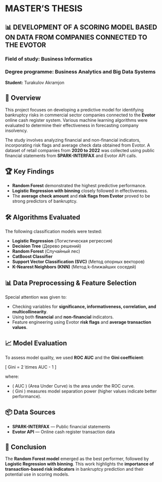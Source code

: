 # MASTER’S THESIS 

## 📊 DEVELOPMENT OF A SCORING MODEL BASED ON DATA FROM COMPANIES CONNECTED TO THE EVOTOR 

### Field of study: Business Informatics
### Degree programme: Business Analytics and Big Data Systems

__Student:__ Turakulov Akramjon

## 📌 Overview

This project focuses on developing a predictive model for identifying bankruptcy risks in commercial sector companies connected to the **Evotor** online cash register system. Various machine learning algorithms were evaluated to determine their effectiveness in forecasting company insolvency.

The study involves analyzing financial and non-financial indicators, incorporating risk flags and average check data obtained from Evotor. A dataset of retail companies from **2020 to 2022** was collected using public financial statements from **SPARK-INTERFAX** and Evotor API calls.

## 🏆 Key Findings

- **Random Forest** demonstrated the highest predictive performance.
- **Logistic Regression with binning** closely followed in effectiveness.
- The **average check amount** and **risk flags from Evotor** proved to be strong predictors of bankruptcy.

## 🛠️ Algorithms Evaluated

The following classification models were tested:

- **Logistic Regression** (Логистическая регрессия)
- **Decision Tree** (Дерево решений)
- **Random Forest** (Случайный лес)
- **CatBoost Classifier**
- **Support Vector Classification (SVC)** (Метод опорных векторов)
- **K-Nearest Neighbors (KNN)** (Метод k-ближайших соседей)

## 📊 Data Preprocessing & Feature Selection

Special attention was given to:

- Checking variables for **significance, informativeness, correlation, and multicollinearity**.
- Using both **financial** and **non-financial** indicators.
- Feature engineering using Evotor **risk flags** and **average transaction values**.

## 📈 Model Evaluation

To assess model quality, we used **ROC AUC** and the **Gini coefficient**:

\[
Gini = 2 \times AUC - 1
\]

where:

- \( AUC \) (Area Under Curve) is the area under the ROC curve.
- \( Gini \) measures model separation power (higher values indicate better performance).

## 📦 Data Sources

- **SPARK-INTERFAX** — Public financial statements
- **Evotor API** — Online cash register transaction data

## 🚀 Conclusion

The **Random Forest model** emerged as the best performer, followed by **Logistic Regression with binning**. This work highlights the **importance of transaction-based risk indicators** in bankruptcy prediction and their potential use in scoring models.

